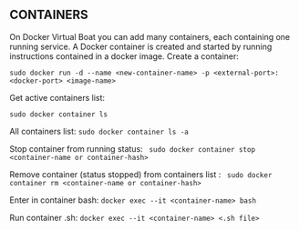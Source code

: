 ## CONTAINERS

On Docker Virtual Boat you can add many containers, each containing one running service.
A Docker container is created and started by running instructions contained in a docker image.
Create a container:

`sudo docker run -d --name <new-container-name> -p <external-port>:<docker-port> <image-name>`

Get active containers list:

` sudo docker container ls `

All containers list:
` sudo docker container ls -a `

Stop container from running status:
` sudo docker container stop <container-name or container-hash>`

Remove container (status stopped) from containers list :
` sudo docker container rm <container-name or container-hash>`

Enter in container bash:
`docker exec --it <container-name> bash`

Run container .sh:
`docker exec --it <container-name> <.sh file>`
